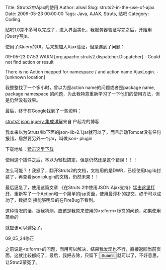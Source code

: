 Title: Struts2中Ajax的使用
Author: alswl
Slug: struts2-in-the-use-of-ajax
Date: 2009-05-23 00:00:00
Tags: Java, AJAX, Struts, 贴吧
Category: Coding

贴吧1.0差不多可以完成了，进入界面美化，我服务器验证写完之后，开始用jQuery写js。

使用了jQuery的UI，后来想加入Ajax验证，但是遇到了问题：

09-05-23 07:53 WARN [org.apache.struts2.dispatcher.Dispatcher] - Could not
find action or result

There is no Action mapped for namespace / and action name AjaxLogin. -
[unknown location]

我整整找了一个多小时，曾以为是action name的问题或者是package name, package namespace
的问题，为此我特意重新学习了一下他们的使用方法，但是仍然没有效果。

最后，终于在Google找到了一些资料：

[struts2 json jquery 集成详解](http://huqilong.blog.51cto.com/53638/136802)来自
户起龙的博客

我本来以为Struts/lib下面的json-lib-2.1.jar就可以了，而且启动Tomcat没有任何报错，居然要另外一个jar，叫做json-
plugin

下载地址：[猛击这里下载](http://code.google.com/p/jsonplugin/downloads/list)

使用这个插件之后，本以为轻松搞定，但是仍然还是这个错误！！！

怎么可能？！我怒了，翻开Struts2的文档，文档用的是DWR，已经使用taglib封装了，再查看json-plugin的文档，仍然未果！！

最后逼急了，使用这篇文章 《在Struts 2中使用JSON Ajax支持》[猛击这里打开](http://webservices.ctocio.com.cn/tips/424/7670924.shtml)，重新写了一个Action和一个简单的jsp页面，使用最淳朴的<submit>提交。终于可以成功了，数据交
换能够明显的在FireBug下看到。

这种情况的话，据我猜测，应该是我原来使用的<s:form>标签的问题，如果使用简单的<form>就应该可以避免了。

09_05_24修正

之前说是<s:form>的问题，而用<form>可以解决，结果我发现<form>也不行，直接返回当前页面，这就比较郁闷了，最后，我把<form>去除，只留下
<input type="submit">就可以了，不好意思，让Strut2蒙冤了。

